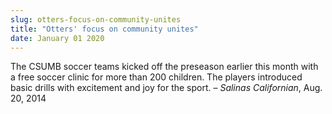 ```yaml
---
slug: otters-focus-on-community-unites
title: "Otters' focus on community unites"
date: January 01 2020
---
```


 
<p>
  The CSUMB soccer teams kicked off the preseason earlier this month with a free
  soccer clinic for more than 200 children. The players introduced basic drills
  with excitement and joy for the sport. – <em>Salinas Californian</em>, Aug.
  20, 2014
</p>
 
